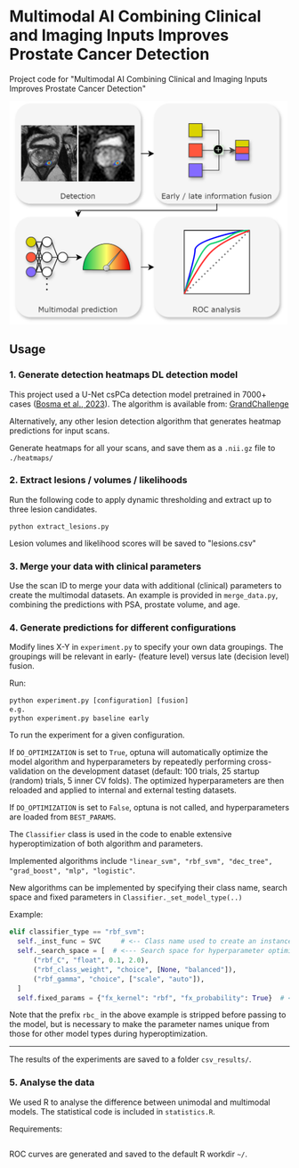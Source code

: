 # Multimodal AI Combining Clinical and Imaging Inputs Improves Prostate Cancer Detection
Project code for "Multimodal AI Combining Clinical and Imaging Inputs Improves Prostate Cancer Detection"

<img src="github_overview.png" alt="drawing" width="500"/>

## Usage
### 1. Generate detection heatmaps DL detection model
This project used a U-Net csPCa detection model pretrained in 7000+ cases ([Bosma et al., 2023](https://doi.org/10.1148/ryai.230031)). 
The algorithm is available from: [GrandChallenge](https://grand-challenge.org/algorithms/bpmri-cspca-detection-report-guided-annotations/)

Alternatively, any other lesion detection algorithm that generates heatmap predictions for input scans.

Generate heatmaps for all your scans, and save them as a `.nii.gz` file to `./heatmaps/`

### 2. Extract lesions / volumes / likelihoods
Run the following code to apply dynamic thresholding and extract up to three lesion candidates. 

```
python extract_lesions.py
```

Lesion volumes and likelihood scores will be saved to "lesions.csv"

### 3. Merge your data with clinical parameters
Use the scan ID to merge your data with additional (clinical) parameters to create the multimodal datasets.
An example is provided in `merge_data.py`, combining the predictions with PSA, prostate volume, and age.

### 4. Generate predictions for different configurations
Modify lines X-Y in `experiment.py` to specify your own data groupings. The groupings will be relevant in early- (feature level) versus late (decision level) fusion.

Run:
```
python experiment.py [configuration] [fusion]
e.g.
python experiment.py baseline early
```

To run the experiment for a given configuration.

If `DO_OPTIMIZATION` is set to `True`, optuna will automatically optimize the model algorithm and hyperparameters by repeatedly performing cross-validation on the development dataset (default: 100 trials, 25 startup (random) trials, 5 inner CV folds).
The optimized hyperparameters are then reloaded and applied to internal and external testing datasets.

If `DO_OPTIMIZATION` is set to `False`, optuna is not called, and hyperparameters are loaded from `BEST_PARAMS`.

The `Classifier` class is used in the code to enable extensive hyperoptimization of both algorithm and parameters.

Implemented algorithms include `"linear_svm", "rbf_svm", "dec_tree", "grad_boost", "mlp", "logistic"`.

New algorithms can be implemented by specifying their class name, search space and fixed parameters in `Classifier._set_model_type(..)`

Example:
```python
elif classifier_type == "rbf_svm":
  self._inst_func = SVC     # <-- Class name used to create an instance of the class
  self._search_space = [  # <--- Search space for hyperparameter optimization (see optuna documentation)
      ("rbf_C", "float", 0.1, 2.0),
      ("rbf_class_weight", "choice", [None, "balanced"]),
      ("rbf_gamma", "choice", ["scale", "auto"]),
  ]
  self.fixed_params = {"fx_kernel": "rbf", "fx_probability": True}  # <--- Additional fixed model parameters (not optimized)
```

Note that the prefix `rbc_` in the above example is stripped before passing to the model, but is necessary to make the parameter names unique from those for other model types during hyperoptimization.

---

The results of the experiments are saved to a folder `csv_results/`.

### 5. Analyse the data
We used R to analyse the difference between unimodal and multimodal models.
The statistical code is included in `statistics.R`. 

Requirements:
```

```

ROC curves are generated and saved to the default R workdir `~/`.
